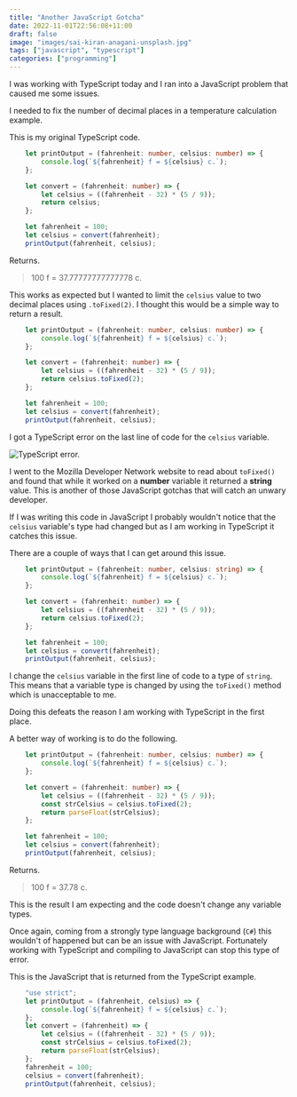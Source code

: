 ```yaml
---
title: "Another JavaScript Gotcha"
date: 2022-11-01T22:56:08+11:00
draft: false
image: "images/sai-kiran-anagani-unsplash.jpg"
tags: ["javascript", "typescript"]
categories: ["programming"]
---
```


I was working with TypeScript today and I ran into a JavaScript problem that caused me some issues.

I needed to fix the number of decimal places in a temperature calculation example.

This is my original TypeScript code.

```typescript
    let printOutput = (fahrenheit: number, celsius: number) => {
        console.log(`${fahrenheit} f = ${celsius} c.`);
    };

    let convert = (fahrenheit: number) => {
        let celsius = ((fahrenheit - 32) * (5 / 9));
        return celsius;
    };

    let fahrenheit = 100;
    let celsius = convert(fahrenheit);
    printOutput(fahrenheit, celsius);
```

Returns.

> 100 f = 37.77777777777778 c.

This works as expected but I wanted to limit the ``celsius`` value to two decimal places using ``.toFixed(2)``. I thought this would be a simple way to return a result.

```typescript
    let printOutput = (fahrenheit: number, celsius: number) => {
        console.log(`${fahrenheit} f = ${celsius} c.`);
    };

    let convert = (fahrenheit: number) => {
        let celsius = ((fahrenheit - 32) * (5 / 9));
        return celsius.toFixed(2);
    };

    let fahrenheit = 100;
    let celsius = convert(fahrenheit);
    printOutput(fahrenheit, celsius);
```

I got a TypeScript error on the last line of code for the ``celsius`` variable.

![TypeScript error.](../images/type-error.jpg "TypeScript error.")

I went to the Mozilla Developer Network website to read about ``toFixed()`` and found that while it worked on a **number** variable it returned a **string** value. This is another of those JavaScript gotchas that will catch an unwary developer.

If I was writing this code in JavaScript I probably wouldn't notice that the ``celsius`` variable's type had changed but as I am working in TypeScript it catches this issue.

There are a couple of ways that I can get around this issue.

```typescript
    let printOutput = (fahrenheit: number, celsius: string) => {
        console.log(`${fahrenheit} f = ${celsius} c.`);
    };

    let convert = (fahrenheit: number) => {
        let celsius = ((fahrenheit - 32) * (5 / 9));
        return celsius.toFixed(2);
    };

    let fahrenheit = 100;
    let celsius = convert(fahrenheit);
    printOutput(fahrenheit, celsius);
```

I change the ``celsius`` variable in the first line of code to a type of ``string``. This means that a variable type is changed by using the ``toFixed()`` method which is unacceptable to me.

Doing this defeats the reason I am working with TypeScript in the first place.

A better way of working is to do the following.

```typescript
    let printOutput = (fahrenheit: number, celsius: number) => {
        console.log(`${fahrenheit} f = ${celsius} c.`);
    };

    let convert = (fahrenheit: number) => {
        let celsius = ((fahrenheit - 32) * (5 / 9));
        const strCelsius = celsius.toFixed(2);
        return parseFloat(strCelsius);
    };

    let fahrenheit = 100;
    let celsius = convert(fahrenheit);
    printOutput(fahrenheit, celsius);
```

Returns.

> 100 f = 37.78 c.

This is the result I am expecting and the code doesn't change any variable types.

Once again, coming from a strongly type language background (``C#``) this wouldn't of happened but can be an issue with JavaScript. Fortunately working with TypeScript and compiling to JavaScript can stop this type of error.

This is the JavaScript that is returned from the TypeScript example.

```javascript
    "use strict";
    let printOutput = (fahrenheit, celsius) => {
        console.log(`${fahrenheit} f = ${celsius} c.`);
    };
    let convert = (fahrenheit) => {
        let celsius = ((fahrenheit - 32) * (5 / 9));
        const strCelsius = celsius.toFixed(2);
        return parseFloat(strCelsius);
    };
    fahrenheit = 100;
    celsius = convert(fahrenheit);
    printOutput(fahrenheit, celsius);
```
